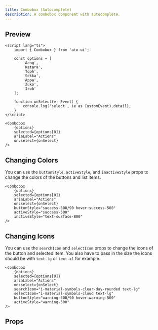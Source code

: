 ```yaml
---
title: Combobox (Autocomplete)
description: A combobox component with autocomplete.
---
```


<script>
    import { PropsTable } from '$components';
    import docs from '$lib/components/combobox/Combobox.svelte?raw&sveld';
    import Combobox from '$lib/components/combobox/Combobox.svelte';

    const options = [
		'Aang',
		'Katara',
		'Toph',
		'Sokka',
		'Appa',
		'Zuko',
		'Iroh',
		'Momo'
	];
</script>

## Preview

<Usage padding="pt-2 pb-62">
    <Combobox
		{options}
		selected={options[0]}
		ariaLabel="Actions"
		searchIcon="text-xl i-material-symbols-search-check-rounded"
		selectIcon="text-xl i-material-symbols-check-small-rounded"
	/>
</Usage>

```svelte
<script lang="ts">
	import { Combobox } from 'ato-ui';

	const options = [
		'Aang',
		'Katara',
		'Toph',
		'Sokka',
		'Appa',
		'Zuko',
		'Iroh'
	];

	function onSelect(e: Event) {
		console.log('select', (e as CustomEvent).detail);
	}
</script>

<Combobox
    {options}
    selected={options[0]}
    ariaLabel="Actions"
    on:select={onSelect}
/>
```

## Changing Colors

You can use the `buttonStyle`, `activeStyle`, and `inactiveStyle` props to change the colors of the buttons and list items.

<Usage padding="pt-2 pb-62">
    <Combobox
		{options}
		selected={options[0]}
		ariaLabel="Actions"
        buttonStyle="success-500/90 hover:success-500"
		activeStyle="success-500"
	/>
</Usage>

```svelte
<Combobox
    {options}
    selected={options[0]}
    ariaLabel="Actions"
    on:select={onSelect}
    buttonStyle="success-500/90 hover:success-500"
	activeStyle="success-500"
    inctiveStyle="text-surface-800"
/>
```

## Changing Icons

You can use the `searchIcon` and `selectIcon` props to change the icons of the button and selected item. You also have to pass in the size the icons should be with `text-lg` or `text-xl` for example.

<Usage padding="pt-2 pb-62">
    <Combobox
		{options}
		selected={options[0]}
		ariaLabel="Actions"
        searchIcon="i-material-symbols-clear-day-rounded text-lg"
		selectIcon="i-material-symbols-cloud text-lg"
		buttonStyle="warning-500/90 hover:warning-500"
		activeStyle="warning-500"
	/>
</Usage>

```svelte
<Combobox
    {options}
    selected={options[0]}
    ariaLabel="Actions"
    on:select={onSelect}
    searchIcon="i-material-symbols-clear-day-rounded text-lg"
    selectIcon="i-material-symbols-cloud text-lg"
    buttonStyle="warning-500/90 hover:warning-500"
    activeStyle="warning-500"
/>
```

## Props

<PropsTable props={docs.props} />